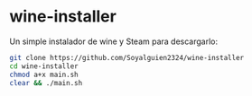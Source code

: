 # wine-installer
Un simple instalador de wine y Steam
para descargarlo:
```bash
git clone https://github.com/Soyalguien2324/wine-installer
cd wine-installer
chmod a+x main.sh
clear && ./main.sh
```
